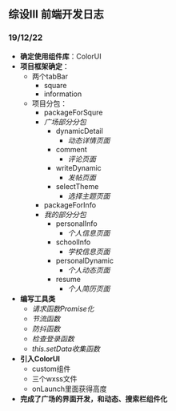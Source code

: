 ## 综设III  前端开发日志

### 19/12/22

- **确定使用组件库**：ColorUI
- **项目框架确定**：
  - 两个tabBar
    - square
    - information
  - 项目分包：
    - packageForSqure
    - *广场部分分包*
      - dynamicDetail
        - *动态详情页面*
      - comment
        - *评论页面*
      - writeDynamic
        - *发帖页面*
      - selectTheme
        - *选择主题页面*
    - packageForInfo
    - *我的部分分包*
      - personalInfo
        - *个人信息页面*
      - schoolInfo
        - *学校信息页面*
      - personalDynamic
        - *个人动态页面*
      - resume
        - *个人简历页面*
- **编写工具类**
  - *请求函数Promise化*
  - *节流函数*
  - *防抖函数*
  - *检查登录函数*
  - *this.setData收集函数*
- **引入ColorUI**
  - custom组件
  - 三个wxss文件
  - onLaunch里面获得高度
- **完成了广场的界面开发，和动态、搜索栏组件化**